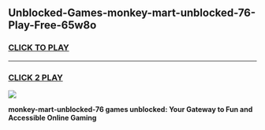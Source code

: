 
## Unblocked-Games-monkey-mart-unblocked-76-Play-Free-65w8o
<h3>
<a href="https://premium76.site?title=monkey-mart-unblocked-76&ref=10A">CLICK TO PLAY</a></h3>
<hr>

<h3>
<a href="https://premium76.site?title=monkey-mart-unblocked-76&ref=10A">CLICK 2 PLAY</a>
  
</h3>

<a href="https://premium76.site?title=monkey-mart-unblocked-76&ref=10A"><img src="https://clearcache.store/games.png"></a>


**monkey-mart-unblocked-76 games unblocked: Your Gateway to Fun and Accessible Online Gaming**
